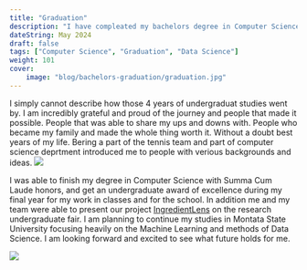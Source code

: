 ```yaml
---
title: "Graduation"
description: "I have compleated my bachelors degree in Computer Science!"
dateString: May 2024
draft: false
tags: ["Computer Science", "Graduation", "Data Science"]
weight: 101
cover:
    image: "blog/bachelors-graduation/graduation.jpg"
---
```



I simply cannot describe how those 4 years of undergraduat studies went by. I am incredibly grateful and proud of the journey and people that made it possible. People that was able to share my ups and downs with. People who became my family and made the whole thing worth it. Without a doubt best years of my life. Bering a part of the tennis team and part of computer science deprtment introduced me to people with verious backgrounds and ideas. 
![](/blog/bachelors-graduation/team.jpeg)

I was able to finish my degree in Computer Science with Summa Cum Laude honors, and get an undergraduate award of excellence during my final year for my work in classes and for the school. In addition me and my team were able to present our project [IngredientLens]() on the research undergraduate fair. I am planning to continue my studies in Montata State University focusing heavily on the Machine Learning and methods of Data Science. I am looking forward and excited to see what future holds for me.

![](/blog/bachelors-graduation/awards.jpg)